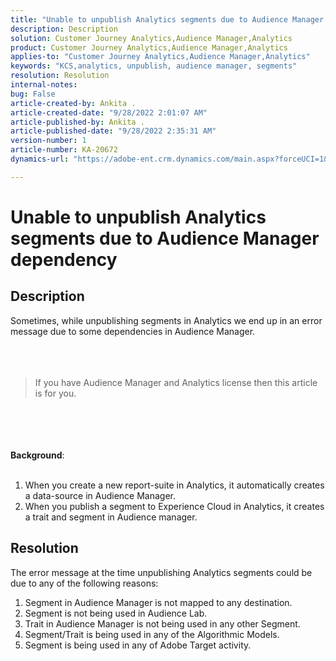 ```yaml
---
title: "Unable to unpublish Analytics segments due to Audience Manager dependency"
description: Description
solution: Customer Journey Analytics,Audience Manager,Analytics
product: Customer Journey Analytics,Audience Manager,Analytics
applies-to: "Customer Journey Analytics,Audience Manager,Analytics"
keywords: "KCS,analytics, unpublish, audience manager, segments"
resolution: Resolution
internal-notes: 
bug: False
article-created-by: Ankita .
article-created-date: "9/28/2022 2:01:07 AM"
article-published-by: Ankita .
article-published-date: "9/28/2022 2:35:31 AM"
version-number: 1
article-number: KA-20672
dynamics-url: "https://adobe-ent.crm.dynamics.com/main.aspx?forceUCI=1&pagetype=entityrecord&etn=knowledgearticle&id=1d3e7063-d13e-ed11-9db1-0022480869de"

---
```

# Unable to unpublish Analytics segments due to Audience Manager dependency

## Description

Sometimes, while unpublishing segments in Analytics we end up in an error message due to some dependencies in Audience Manager.<br><br> <br><br>

> If you have Audience Manager and Analytics license then this article is for you.

<br><br> <br><br><b>Background</b>:<br><br>
1. When you create a new report-suite in Analytics, it automatically creates a data-source in Audience Manager.
2. When you publish a segment to Experience Cloud in Analytics, it creates a trait and segment in Audience manager.



## Resolution


The error message at the time unpublishing Analytics segments could be due to any of the following reasons:

1. Segment in Audience Manager is not mapped to any destination.
2. Segment is not being used in Audience Lab.
3. Trait in Audience Manager is not being used in any other Segment.
4. Segment/Trait is being used in any of the Algorithmic Models.
5. Segment is being used in any of Adobe Target activity.

